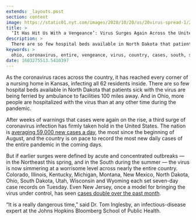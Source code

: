 ```yaml
--- 
extends: _layouts.post 
section: content 
image: https://static01.nyt.com/images/2020/10/20/us/20virus-spread-1/20virus-spread-1-facebookJumbo.jpg 
title: > 
  ‘It Has Hit Us With a Vengeance’: Virus Surges Again Across the United States 
description: > 
  There are so few hospital beds available in North Dakota that patients sick with the virus are being ferried by ambulance to facilities 100 miles away.And in Ohio, more people are hospitalized with the virus than at any other time during the pandemic.After weeks of warnings that cases were again on the rise, a third surge of coronavirus infection has firmly taken hold in the United States.Colorado, Illinois, Kentucky, Michigan, Montana, New Mexico, North Dakota, Ohio, South Dakota, Utah, Wisconsin and Wyoming each set seven-day case records on Tuesday.Even New Jersey, once a model for bringing the virus under control, has seen cases double over the past month. 
keywords: > 
  ohio, coronavirus, entire, vengeance, virus, country, cases, south, surges, united, hit, north, states, wyoming, dakota 
date: 1603275513.5410397 
--- 
```

<div><p class="css-158dogj evys1bk0">As the coronavirus races across the country, it has reached every corner of a nursing home in Kansas, infecting all 62 residents inside. There are so few hospital beds available in North Dakota that patients sick with the virus are being ferried by ambulance to facilities 100 miles away. And in Ohio, more people are hospitalized with the virus than at any other time during the pandemic.</p><p class="css-158dogj evys1bk0">After weeks of warnings that cases were again on the rise, a third surge of coronavirus infection has firmly taken hold in the United States. The nation is <a class="css-1g7m0tk" href="https://www.nytimes.com/interactive/2020/us/coronavirus-us-cases.html" title="">averaging 59,000 new cases a day</a>, the most since the beginning of August, and the country is on pace to record the most new daily cases of the entire pandemic in the coming days.</p><p class="css-158dogj evys1bk0">But if earlier surges were defined by acute and concentrated outbreaks &#8212; in the Northeast this spring, and in the South during the summer &#8212; the virus is now simmering at a worrisome level across nearly the entire country. Colorado, Illinois, Kentucky, Michigan, Montana, New Mexico, North Dakota, Ohio, South Dakota, Utah, Wisconsin and Wyoming each set seven-day case records on Tuesday. Even New Jersey, once a model for bringing the virus under control, has seen <a class="css-1g7m0tk" href="https://www.nytimes.com/2020/10/19/nyregion/nj-virus-cases.html" title="">cases double over the past month</a>.</p><p class="css-158dogj evys1bk0">&#8220;It is a really dangerous time,&#8221; said Dr. Tom Inglesby, an infectious-disease expert at the Johns Hopkins Bloomberg School of Public Health.</p></div>